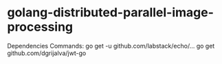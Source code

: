 # golang-distributed-parallel-image-processing

Dependencies Commands:
go get -u github.com/labstack/echo/...
go get github.com/dgrijalva/jwt-go